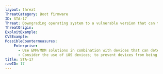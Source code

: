 ```yaml
---
layout: threat
ThreatCategory: Boot firmware
ID: STA-17
Threat: Downgrading operating system to a vulnerable version that can then be exploited
ThreatOrigin:
ExploitExample:
CVEExample:
PossibleCountermeasures:
    Enterprise:
      - Use EMM/MDM solutions in combination with devices that can detect mobile OS verions and successfully block access to enterprise resources from devices running unapproved OS versions.
      - Consider the use of iOS devices; to prevent devices from being downgraded to older versions that lack the latest security updates, iOS uses a process called System Software Authorization. [^54]
title: STA-17
rawID: 17
---
```

